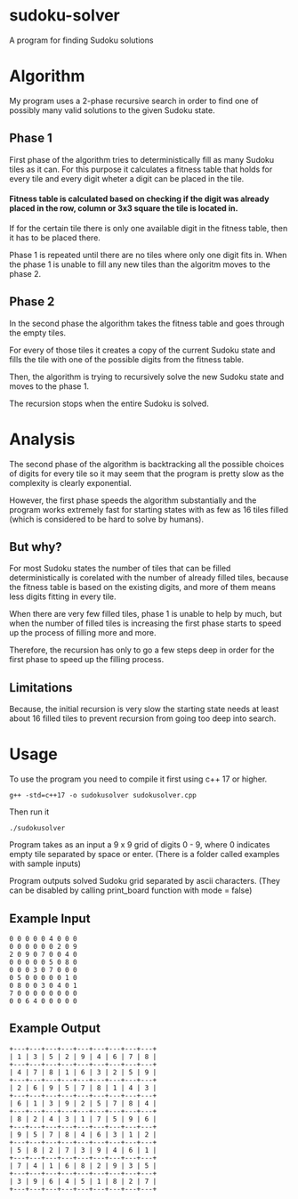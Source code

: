 # sudoku-solver
A program for finding Sudoku solutions

# Algorithm

My program uses a 2-phase recursive search in order to find one of possibly many valid solutions to the given Sudoku state.

## Phase 1

First phase of the algorithm tries to deterministically fill as many Sudoku tiles as it can.
For this purpose it calculates a fitness table that holds for every tile and every digit wheter a digit can be placed in the tile.

#### Fitness table is calculated based on checking if the digit was already placed in the row, column or 3x3 square the tile is located in.

If for the certain tile there is only one available digit in the fitness table, then it has to be placed there.

Phase 1 is repeated until there are no tiles where only one digit fits in.
When the phase 1 is unable to fill any new tiles than the algoritm moves to the phase 2.

## Phase 2

In the second phase the algorithm takes the fitness table and goes through the empty tiles.

For every of those tiles it creates a copy of the current Sudoku state and fills the tile with one of the possible digits from the fitness table.

Then, the algorithm is trying to recursively solve the new Sudoku state and moves to the phase 1.

The recursion stops when the entire Sudoku is solved.

# Analysis

The second phase of the algorithm is backtracking all the possible choices of digits for every tile so it may seem that the program is pretty slow as the complexity is clearly exponential. 

However, the first phase speeds the algorithm substantially and the program works extremely fast for starting states with as few as 16 tiles filled (which is considered to be hard to solve by humans). 

## But why?

For most Sudoku states the number of tiles that can be filled deterministically is corelated with the number of already filled tiles, because the fitness table is based on the existing digits, and more of them means less digits fitting in every tile.

When there are very few filled tiles, phase 1 is unable to help by much, but when the number of filled tiles is increasing the first phase starts to speed up the process of filling more and more.

Therefore, the recursion has only to go a few steps deep in order for the first phase to speed up the filling process.

## Limitations

Because, the initial recursion is very slow the starting state needs at least about 16 filled tiles to prevent recursion from going too deep into search.

# Usage

To use the program you need to compile it first using c++ 17 or higher.
```
g++ -std=c++17 -o sudokusolver sudokusolver.cpp
```
Then run it

```
./sudokusolver
```
Program takes as an input a 9 x 9 grid of digits 0 - 9, where 0 indicates empty tile separated by space or enter. (There is a folder called examples with sample inputs)

Program outputs solved Sudoku grid separated by ascii characters. (They can be disabled by calling print_board function with mode = false)

## Example Input

```
0 0 0 0 0 4 0 0 0
0 0 0 0 0 0 2 0 9
2 0 9 0 7 0 0 4 0
0 0 0 0 0 5 0 8 0
0 0 0 3 0 7 0 0 0
0 5 0 0 0 0 0 1 0
0 8 0 0 3 0 4 0 1
7 0 0 0 0 0 0 0 0
0 0 6 4 0 0 0 0 0
```
## Example Output

```
+---+---+---+---+---+---+---+---+---+
| 1 | 3 | 5 | 2 | 9 | 4 | 6 | 7 | 8 | 
+---+---+---+---+---+---+---+---+---+
| 4 | 7 | 8 | 1 | 6 | 3 | 2 | 5 | 9 | 
+---+---+---+---+---+---+---+---+---+
| 2 | 6 | 9 | 5 | 7 | 8 | 1 | 4 | 3 | 
+---+---+---+---+---+---+---+---+---+
| 6 | 1 | 3 | 9 | 2 | 5 | 7 | 8 | 4 | 
+---+---+---+---+---+---+---+---+---+
| 8 | 2 | 4 | 3 | 1 | 7 | 5 | 9 | 6 | 
+---+---+---+---+---+---+---+---+---+
| 9 | 5 | 7 | 8 | 4 | 6 | 3 | 1 | 2 | 
+---+---+---+---+---+---+---+---+---+
| 5 | 8 | 2 | 7 | 3 | 9 | 4 | 6 | 1 | 
+---+---+---+---+---+---+---+---+---+
| 7 | 4 | 1 | 6 | 8 | 2 | 9 | 3 | 5 | 
+---+---+---+---+---+---+---+---+---+
| 3 | 9 | 6 | 4 | 5 | 1 | 8 | 2 | 7 | 
+---+---+---+---+---+---+---+---+---+
```
